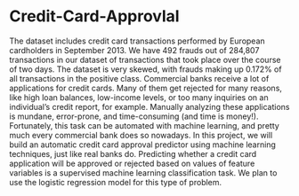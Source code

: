 # Credit-Card-Approvlal
The dataset includes credit card transactions performed by European cardholders in September 2013. We have 492 frauds out of 284,807 transactions in our dataset of transactions that took place over the course of two days. The dataset is very skewed, with frauds making up 0.172% of all transactions in the positive class.
Commercial banks receive a lot of applications for credit cards. Many of them get rejected for many reasons, like high loan balances, low-income levels, or too many inquiries on an individual’s credit report, for example. Manually analyzing these applications is mundane, error-prone, and time-consuming (and time is money!). Fortunately, this task can be automated with machine learning, and pretty much every commercial bank does so nowadays. In this project, we will build an automatic credit card approval predictor using machine learning techniques, just like real banks do. Predicting whether a credit card application will be approved or rejected based on values of feature variables is a supervised machine learning classification task. We plan to use the logistic regression model for this type of problem.
